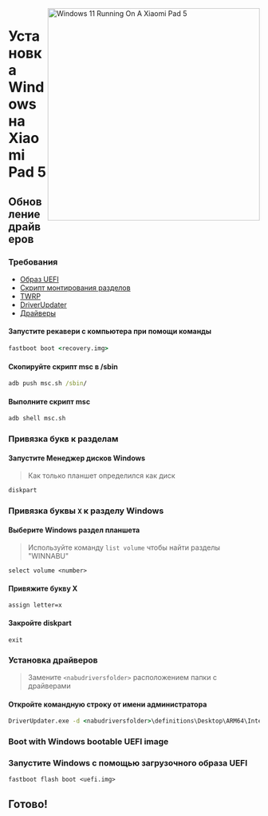 ﻿<img align="right" src="https://raw.githubusercontent.com/erdilS/Port-Windows-11-Xiaomi-Pad-5/main/nabu.png" width="425" alt="Windows 11 Running On A Xiaomi Pad 5">


# Установка Windows на Xiaomi Pad 5

## Обновление драйверов

### Требования

- [Образ UEFI](../../../../releases/tag/1.0)
- [Скрипт монтирования разделов](../../../../releases/tag/1.0)
- [TWRP](../../../../releases/tag/1.0)
- [DriverUpdater](https://github.com/WOA-Project/DriverUpdater/releases/latest)
- [Драйверы](https://github.com/map220v/MiPad5-Drivers)

#### Запустите рекавери с компьютера при помощи команды

```cmd
fastboot boot <recovery.img>
```

#### Скопируйте скрипт msc в /sbin

```cmd
adb push msc.sh /sbin/
```

#### Выполните скрипт msc

```cmd
adb shell msc.sh
```

### Привязка букв к разделам

#### Запустите Менеджер дисков Windows

> Как только планшет определился как диск

```cmd
diskpart
```


### Привязка буквы  `X` к разделу Windows

#### Выберите Windows раздел планшета
> Используйте команду `list volume` чтобы найти разделы "WINNABU"

```diskpart
select volume <number>
```

#### Привяжите букву X
```diskpart
assign letter=x
```

#### Закройте diskpart
```diskpart
exit
```


### Установка драйверов

> Замените `<nabudriversfolder>` расположением папки с драйверами

#### Откройте командную строку от имени администратора 


```cmd
DriverUpdater.exe -d <nabudriversfolder>\definitions\Desktop\ARM64\Internal\nabu.txt -r <nabudriversfolder> -p X:
```


### Boot with Windows bootable UEFI image
### Запустите Windows с помощью загрузочного образа UEFI 

```
fastboot flash boot <uefi.img>
```

## Готово!

